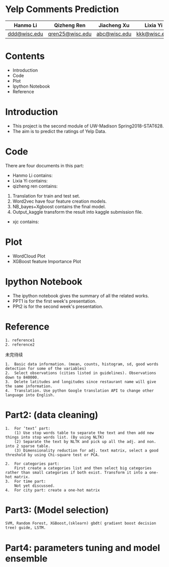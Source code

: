 # Yelp Comments Prediction

Hanmo Li| Qizheng Ren| Jiacheng Xu|Lixia Yi
--------|------------|------------|---------
ddd@wisc.edu|qren25@wisc.edu|abc@wisc.edu|kkk@wisc.edu


# Contents
* Introduction
* Code
* Plot
* Ipython Notebook
* Reference

# Introduction
* This project is the second module of UW-Madison Spring2018-STAT628.
* The aim is to predict the ratings of Yelp Data.
# Code
There are four documents in this part:
* Hanmo Li contains:
* Lixia Yi contains:
* qizheng ren contains:
1. Translation for train and test set.
2. Word2vec have four feature creation models.
3. NB_bayes+Xgboost contains the final model.
4. Output_kaggle transform the result into kaggle submission file.
* xjc contains:
# Plot
* WordCloud Plot
* XGBoost feature Importance Plot
# Ipython Notebook
* The ipython notebook gives the summary of all the related works.
* PPT1 is for the first week's presentation.
* PPt2 is for the second week's presentation.
# Reference
    1. reference1
    2. reference2

未完待续




    1.	Basic data information. (mean, counts, histogram, sd, good words detection for some of the variables)
    2.	Select observations (cities listed in guidelines). Observations down to 840000.
    3.	Delete latitudes and longitudes since restaurant name will give the same information.
    4.	Translation. Use python Google translation API to change other language into English.
# Part2: (data cleaning)
    1.	For ‘text’ part:
        (1)	Use stop words table to separate the text and then add new things into stop words list. (By using NLTK) 
        (2)	Separate the text by NLTK and pick up all the adj. and non. into 2 sparse table.
        (3)	Dimensionality reduction for adj. text matrix, select a good threshold by using Chi-square test or PCA.

    2.	For categories part:
        First create a categories list and then select big categories rather than small categories if both exist. Transform it into a one-hot matrix.
    3.	For time part:
        Not yet discussed.
    4.	For city part: create a one-hot matrix
# Part3: (Model selection)
    SVM, Random Forest, XGBoost,(sklearn) gbdt( gradient boost decision tree) guide, LSTM.
# Part4: parameters tuning and model ensemble
